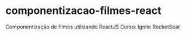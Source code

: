 # componentizacao-filmes-react
Componentização de filmes utilizando ReactJS
Curso: Ignite RocketSeat
